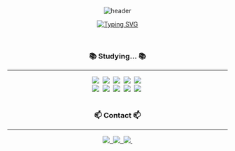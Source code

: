 <div align="center">
  
  ![header](https://capsule-render.vercel.app/api?type=Waving&color=0:F3E5F5,100:CE93D8)

  [![Typing SVG](https://readme-typing-svg.herokuapp.com?font=Oleo+Script&color=D1BEE5&size=35&center=true&vCenter=true&width=404&height=53&lines=Hi+there+👋+I'm+Dain+💜)](https://git.io/typing-svg)
</div>
</br>

<h3 align="center">📚 Studying... 📚</h3>
<hr/>
<div align="center">
  <img src="https://img.shields.io/badge/SpringBoot-339933?style=flat&logo=SpringBoot&logoColor=white" />&nbsp
  <img src="https://img.shields.io/badge/java-%23ED8B00.svg?style=flat&logo=openjdk&logoColor=white" />&nbsp
  <img src="https://img.shields.io/badge/django-%23092E20.svg?style=flat&logo=django&logoColor=white" />&nbsp
  <img src="https://img.shields.io/badge/DJANGO-REST-ff1709?style=flat&logo=django&logoColor=white&color=ff1709&labelColor=gray" />&nbsp
  <img src="https://img.shields.io/badge/python-3670A0?style=flat&logo=python&logoColor=ffdd54" />&nbsp
  <!--
  <img src="https://img.shields.io/badge/c-%2300599C.svg?style=flat&logo=c&logoColor=white" />&nbsp
  <img src="https://img.shields.io/badge/c++-%2300599C.svg?style=flat&logo=c%2B%2B&logoColor=white" />
  -->
  </br>
  <img src="https://img.shields.io/badge/mysql-4479A1.svg?style=flat&logo=mysql&logoColor=white" />&nbsp
  <img src="https://img.shields.io/badge/AWS-%23FF9900.svg?style=flat&logo=amazon-aws&logoColor=white" />&nbsp
  <img src="https://img.shields.io/badge/Postman-FF6C37?style=flat&logo=postman&logoColor=white" />&nbsp
  <img src="https://img.shields.io/badge/git-%23F05033.svg?style=flat&logo=git&logoColor=white" />&nbsp
  <img src="https://img.shields.io/badge/github-%23121011.svg?style=flat&logo=github&logoColor=white" />&nbsp
</div>
</br>

<h3 align="center">📫 Contact 📫</h3>
<hr/>
<div align="center">
  <a href="">
    <img src="https://img.shields.io/badge/Notion-%23000000.svg?style=flat&logo=notion&logoColor=white" />&nbsp
  <a href="">
    <img src="https://img.shields.io/badge/Velog-1EBC8F?style=flat&logo=velog&logoColor=white" />&nbsp
  </a>
  <a href="mailto:dain0928@g.hongik.ac.kr">
    <img
      src="https://img.shields.io/badge/dain0928@g.hongik.ac.kr-D14836?style=flat&logo=gmail&logoColor=white"/>&nbsp
  </a>
</div>


<!--
**dainnida/dainnida** is a ✨ _special_ ✨ repository because its `README.md` (this file) appears on your GitHub profile.

Here are some ideas to get you started:

- 🔭 I’m currently working on ...
- 🌱 I’m currently learning ...
- 👯 I’m looking to collaborate on ...
- 🤔 I’m looking for help with ...
- 💬 Ask me about ...
- 📫 How to reach me: ...
- 😄 Pronouns: ...
- ⚡ Fun fact: ...
-->
